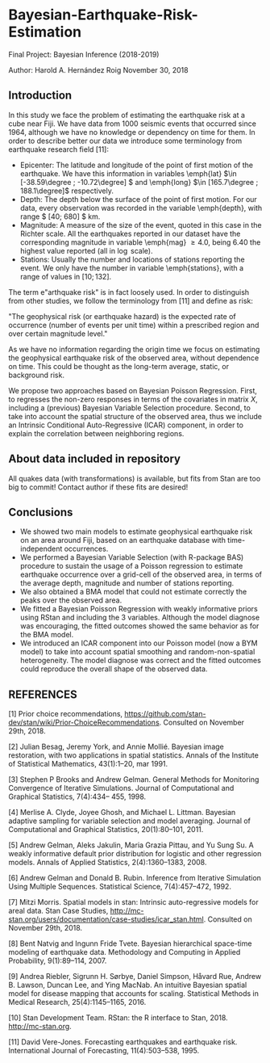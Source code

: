# Bayesian-Earthquake-Risk-Estimation
Final Project: Bayesian Inference (2018-2019)

Author: Harold A. Hernández Roig
November 30, 2018

## Introduction

In this study we face the problem of estimating the earthquake risk at a cube near Fiji. We have data from 1000 seismic events that occurred since 1964, although we have no knowledge or dependency on time for them. In order to describe better our data we introduce some terminology from earthquake research field [11]:

* Epicenter: The latitude and longitude of the point of first motion of the earthquake. We have this information in variables \emph{lat} $\in [-38.59\degree ; -10.72\degree] $ and \emph{long} $\in [165.7\degree
	 ; 188.1\degree]$ respectively. 
* Depth: The depth below the surface of the point of first motion. For our data, every observation was recorded in the variable \emph{depth}, with range $ [40; 680]  $ km. 
* Magnitude: A measure of the size of the event, quoted in this case in the Richter scale. All the earthquakes reported in our dataset have the corresponding magnitude in variable \emph{mag} $\geq 4.0$, being $6.40$ the highest value reported (all in $\log$ scale).
* Stations: Usually the number and locations of stations reporting the event. We only have the number in variable \emph{stations}, with a range of values in $[10; 132]$.

The term e"arthquake risk" is in fact loosely used. In order to distinguish from other studies, we follow the terminology from [11] and define as risk: 

"The geophysical risk (or earthquake hazard) is the expected rate of occurrence (number of events per unit time) within a prescribed region and over certain magnitude level."

As we have no information regarding the origin time we focus on estimating the geophysical earthquake risk of the observed area, without dependence on time. This could be thought as the long-term average, static, or background risk. 

We propose two approaches based on Bayesian Poisson Regression. First, to regresses the non-zero responses in terms of the covariates in matrix $X$, including a (previous) Bayesian Variable Selection procedure. Second, to take into account the spatial structure of the observed area, thus we include an Intrinsic Conditional Auto-Regressive (ICAR) component, in order to explain the correlation between neighboring regions.

## About data included in repository

All quakes data (with transformations) is available, but fits from Stan are too big to commit! Contact author if these fits are desired!

## Conclusions

* We showed two main models to estimate geophysical earthquake risk on an area around Fiji, based on an earthquake database with time-independent occurrences.
* We performed a Bayesian Variable Selection (with R-package BAS) procedure to sustain the usage of a Poisson regression to estimate earthquake occurrence over a grid-cell of the observed area, in terms of the average depth, magnitude and number of stations reporting.
* We also obtained a BMA model that could not estimate correctly the peaks over the observed area.
* We fitted a Bayesian Poisson Regression with weakly informative priors using RStan and including the 3 variables. Although the model diagnose was encouraging, the fitted outcomes showed the same behavior as for the BMA model.
* We introduced an ICAR component into our Poisson model (now a BYM model) to take into account spatial smoothing and random-non-spatial heterogeneity. The model diagnose was correct and the fitted outcomes could reproduce the overall shape of the observed data.

## REFERENCES
[1] Prior choice recommendations, https://github.com/stan-dev/stan/wiki/Prior-ChoiceRecommendations. Consulted on November 29th, 2018.

[2] Julian Besag, Jeremy York, and Annie Mollié. Bayesian image restoration, with two applications in spatial statistics. Annals of the Institute of Statistical Mathematics, 43(1):1–20,
mar 1991.

[3] Stephen P Brooks and Andrew Gelman. General Methods for Monitoring Convergence
of Iterative Simulations. Journal of Computational and Graphical Statistics, 7(4):434–
455, 1998.

[4] Merlise A. Clyde, Joyee Ghosh, and Michael L. Littman. Bayesian adaptive sampling
for variable selection and model averaging. Journal of Computational and Graphical
Statistics, 20(1):80–101, 2011.

[5] Andrew Gelman, Aleks Jakulin, Maria Grazia Pittau, and Yu Sung Su. A weakly informative default prior distribution for logistic and other regression models. Annals of Applied
Statistics, 2(4):1360–1383, 2008.

[6] Andrew Gelman and Donald B. Rubin. Inference from Iterative Simulation Using Multiple Sequences. Statistical Science, 7(4):457–472, 1992.

[7] Mitzi Morris. Spatial models in stan: Intrinsic auto-regressive models for areal data. Stan
Case Studies, http://mc-stan.org/users/documentation/case-studies/icar_stan.html.
Consulted on November 29th, 2018.

[8] Bent Natvig and Ingunn Fride Tvete. Bayesian hierarchical space-time modeling of
earthquake data. Methodology and Computing in Applied Probability, 9(1):89–114, 2007.

[9] Andrea Riebler, Sigrunn H. Sørbye, Daniel Simpson, Håvard Rue, Andrew B. Lawson,
Duncan Lee, and Ying MacNab. An intuitive Bayesian spatial model for disease mapping that accounts for scaling. Statistical Methods in Medical Research, 25(4):1145–1165,
2016.

[10] Stan Development Team. RStan: the R interface to Stan, 2018. http://mc-stan.org.

[11] David Vere-Jones. Forecasting earthquakes and earthquake risk. International Journal
of Forecasting, 11(4):503–538, 1995.
